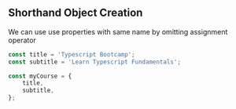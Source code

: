 ## Shorthand Object Creation

We can use use properties with same name by omitting assignment operator

```javascript
const title = 'Typescript Bootcamp';
const subtitle = 'Learn Typescript Fundamentals';

const myCourse = {
    title,
    subtitle,
};
```
